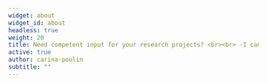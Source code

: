 ```yaml
---
widget: about
widget_id: about
headless: true
weight: 20
title: Need competent input for your research projects? <br><br> -I can help
active: true
author: carina-poulin
subtitle: ""
---
```

